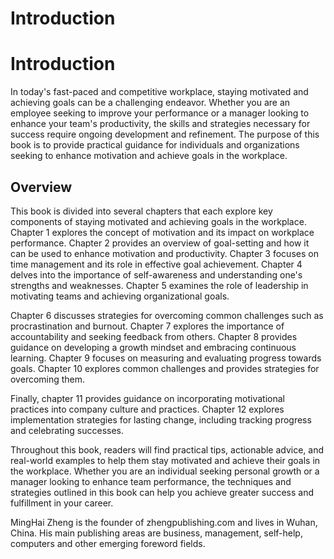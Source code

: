 # Introduction

Introduction
============

In today's fast-paced and competitive workplace, staying motivated and achieving goals can be a challenging endeavor. Whether you are an employee seeking to improve your performance or a manager looking to enhance your team's productivity, the skills and strategies necessary for success require ongoing development and refinement. The purpose of this book is to provide practical guidance for individuals and organizations seeking to enhance motivation and achieve goals in the workplace.

Overview
--------

This book is divided into several chapters that each explore key components of staying motivated and achieving goals in the workplace. Chapter 1 explores the concept of motivation and its impact on workplace performance. Chapter 2 provides an overview of goal-setting and how it can be used to enhance motivation and productivity. Chapter 3 focuses on time management and its role in effective goal achievement. Chapter 4 delves into the importance of self-awareness and understanding one's strengths and weaknesses. Chapter 5 examines the role of leadership in motivating teams and achieving organizational goals.

Chapter 6 discusses strategies for overcoming common challenges such as procrastination and burnout. Chapter 7 explores the importance of accountability and seeking feedback from others. Chapter 8 provides guidance on developing a growth mindset and embracing continuous learning. Chapter 9 focuses on measuring and evaluating progress towards goals. Chapter 10 explores common challenges and provides strategies for overcoming them.

Finally, chapter 11 provides guidance on incorporating motivational practices into company culture and practices. Chapter 12 explores implementation strategies for lasting change, including tracking progress and celebrating successes.

Throughout this book, readers will find practical tips, actionable advice, and real-world examples to help them stay motivated and achieve their goals in the workplace. Whether you are an individual seeking personal growth or a manager looking to enhance team performance, the techniques and strategies outlined in this book can help you achieve greater success and fulfillment in your career.


MingHai Zheng is the founder of zhengpublishing.com and lives in Wuhan, China. His main publishing areas are business, management, self-help, computers and other emerging foreword fields.
